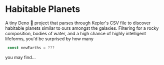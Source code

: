 # Habitable Planets

A tiny Deno 🦕 project that parses through Kepler's CSV file to discover habitable planets similar to ours amongst the galaxies. Filtering for a rocky composition, bodies of water, and a high chance of highly intelligent lifeforms, you'd be surprised by how many

```javascript
 const newEarths = ???
```

you may find...
